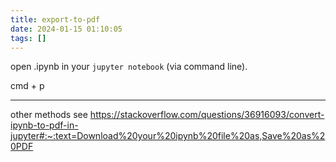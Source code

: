 ```yaml
---
title: export-to-pdf
date: 2024-01-15 01:10:05
tags: []
---
```

open .ipynb in your `jupyter notebook` (via command line).

cmd + p

---

other methods see https://stackoverflow.com/questions/36916093/convert-ipynb-to-pdf-in-jupyter#:~:text=Download%20your%20ipynb%20file%20as,Save%20as%20PDF


